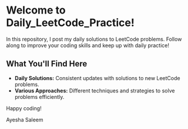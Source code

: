 # Welcome to Daily_LeetCode_Practice!

In this repository, I post my daily solutions to LeetCode problems. Follow along to improve your coding skills and keep up with daily practice!

## What You'll Find Here
- **Daily Solutions:** Consistent updates with solutions to new LeetCode problems.
- **Various Approaches:** Different techniques and strategies to solve problems efficiently.

Happy coding!

Ayesha Saleem
